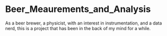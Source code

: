 # Beer_Meaurements_and_Analysis
As a beer brewer, a physicist, with an interest in instrumentation, and a data nerd, this is a project that has been in the back of my mind for a while.
